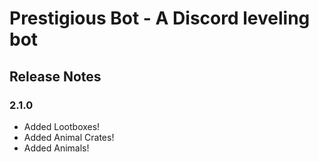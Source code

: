 # Prestigious Bot - A Discord leveling bot

## Release Notes

### 2.1.0

-   Added Lootboxes!
-   Added Animal Crates!
-   Added Animals!
